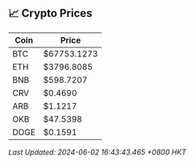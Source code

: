 ## 📈 Crypto Prices

| Coin | Price |
| ---- | ----- |
| BTC | $67753.1273 |
| ETH | $3796.8085 |
| BNB | $598.7207 |
| CRV | $0.4690 |
| ARB | $1.1217 |
| OKB | $47.5398 |
| DOGE | $0.1591 |

_Last Updated: 2024-06-02 16:43:43.465 +0800 HKT_